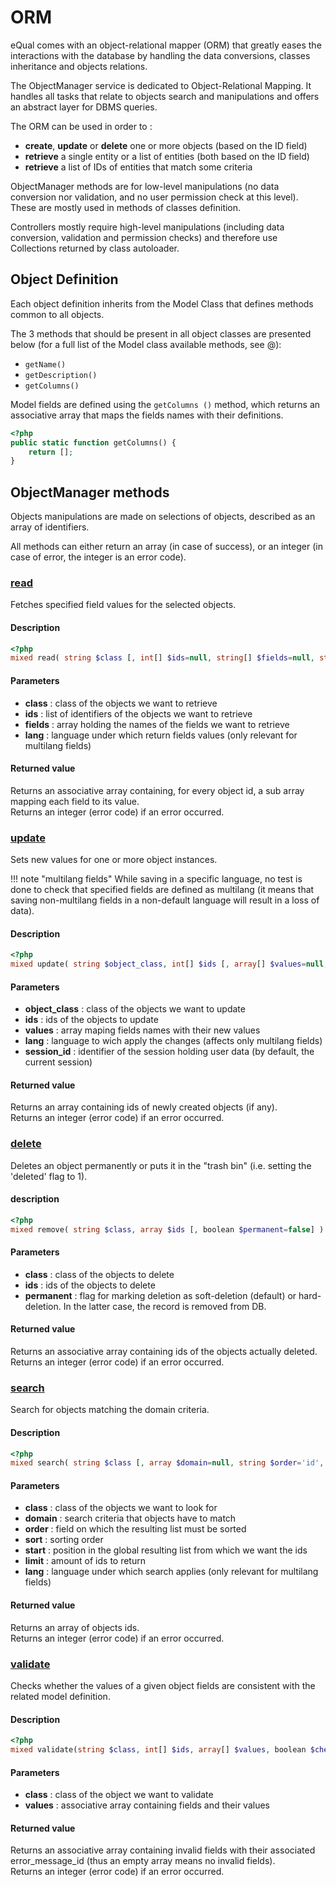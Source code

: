 # ORM

eQual comes with an object-relational mapper (ORM) that greatly eases the interactions with the database by handling the data conversions, classes inheritance and objects relations.  

The ObjectManager service is dedicated to Object-Relational Mapping. It handles all tasks that relate to objects search and manipulations and offers an abstract layer for DBMS queries.

The ORM can be used in order to :   
- **create**, **update** or **delete** one or more objects (based on the ID field)
- **retrieve** a single entity or a list of entities (both based on the ID field)
- **retrieve** a list of IDs of entities that match some criteria


ObjectManager methods are for low-level manipulations (no data conversion nor validation, and no user permission check at this level). These are mostly used in methods of classes definition.

Controllers mostly require high-level manipulations (including data conversion, validation and permission checks) and therefore use Collections returned by class autoloader. 

## Object Definition

Each object definition inherits from the Model Class that defines methods common to all objects. 

The 3 methods that should be present in all object classes are presented below (for a full list of the Model class available methods, see @): 

* `getName()`
* `getDescription()`
* `getColumns()`

Model fields are defined using the `getColumns ()` method, which returns an associative array that maps the fields names with their definitions.

```php
<?php
public static function getColumns() {
	return [];
}
```

## ObjectManager methods

Objects manipulations are made on selections of objects, described as an array of identifiers.

All methods can either return an array (in case of success), or an integer (in case of error, the integer is an error code).

### <ins>read</ins>

Fetches specified field values for the selected objects.

#### Description
```php
<?php
mixed read( string $class [, int[] $ids=null, string[] $fields=null, string $lang=DEFAULT_LANG] )
```

#### Parameters
  * **class** : class of the objects we want to retrieve
  * **ids** : list of identifiers of the objects we want to retrieve
  * **fields** : array holding the names of the fields we want to retrieve 
  * **lang** : language under which return fields values (only relevant for multilang fields)

#### Returned value
Returns an associative array containing, for every object id, a sub array mapping each field to its value.  
Returns an integer (error code) if an error occurred.



### <ins>update</ins> 
Sets new values for one or more object instances.

!!! note "multilang fields"
	While saving in a specific language, no test is done to check that specified fields are defined as multilang (it means that saving non-multilang fields in a non-default language will result in a loss of data).

#### Description

```php
<?php
mixed update( string $object_class, int[] $ids [, array[] $values=null, string $lang=DEFAULT_LANG, boolean $create=false] )
```

#### Parameters

  * **object_class** : class of the objects we want to update
  * **ids** : ids of the objects to update
  * **values** : array maping fields names with their new values
  * **lang** : language to wich apply the changes (affects only multilang fields)
  * **session_id** : identifier of the session holding user data (by default, the current session)

#### Returned value
Returns an array containing ids of newly created objects (if any).  
Returns an integer (error code) if an error occurred.



### <ins>delete</ins>
Deletes an object permanently or puts it in the "trash bin" (i.e. setting the 'deleted' flag to 1).

#### description
```php
<?php
mixed remove( string $class, array $ids [, boolean $permanent=false] )
```

#### Parameters

  * **class** : class of the objects to delete
  * **ids** : ids of the objects to delete
  * **permanent** : flag for marking deletion as soft-deletion (default) or hard-deletion. In the latter case, the record is removed from DB.

#### Returned value 
Returns an associative array containing ids of the objects actually deleted.  
Returns an integer (error code) if an error occurred.



### <ins>search</ins>

Search for objects matching the domain criteria.

#### Description

```php
<?php
mixed search( string $class [, array $domain=null, string $order='id', string $sort='asc', string $start='0', string $limit='0', string $lang=DEFAULT_LANG] )
```

#### Parameters

  * **class** : class of the objects we want to look for
  * **domain** : search criteria that objects have to match
  * **order** : field on which the resulting list must be sorted
  * **sort** : sorting order
  * **start** : position in the global resulting list from which we want the ids
  * **limit** : amount of ids to return
  * **lang** : language under which search applies (only relevant for multilang fields) 

#### Returned value

Returns an array of objects ids.  
Returns an integer (error code) if an error occurred.



### <ins>validate </ins>

Checks whether the values of a given object fields are consistent with the related model definition.

#### Description

```php
<?php
mixed validate(string $class, int[] $ids, array[] $values, boolean $check_unique=false, boolean $check_required=false)
```

#### Parameters

  * **class** : class of the object we want to validate
  * **values** : associative array containing fields and their values

#### Returned value

Returns an associative array containing invalid fields with their associated error_message_id (thus an empty array means no invalid fields).  
Returns an integer (error code) if an error occurred. 